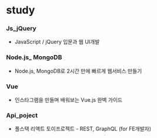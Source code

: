 # study

### Js_jQuery

- JavaScript / jQuery 입문과 웹 UI개발

### Node.js_ MongoDB

- Node.js, MongoDB로 2시간 만에 빠르게 웹서비스 만들기

### Vue

- 인스타그램을 만들며 배워보는 Vue.js 완벽 가이드

### Api_poject
- 풀스택 리액트 토이프로젝트 - REST, GraphQL (for FE개발자)
